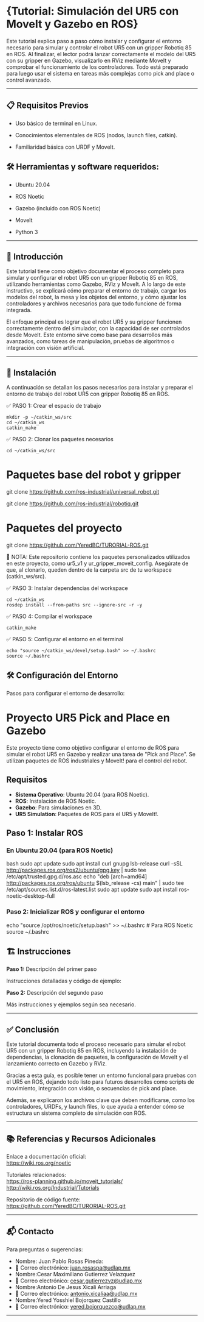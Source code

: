 # {Tutorial: Simulación del UR5 con MoveIt y Gazebo en ROS}

Este tutorial explica paso a paso cómo instalar y configurar el entorno necesario para simular y controlar el robot UR5 con un gripper Robotiq 85 en ROS. Al finalizar, el lector podrá lanzar correctamente el modelo del UR5 con su gripper en Gazebo, visualizarlo en RViz mediante MoveIt y comprobar el funcionamiento de los controladores. Todo está preparado para luego usar el sistema en tareas más complejas como pick and place o control avanzado.

---

## 📋 Requisitos Previos

- Uso básico de terminal en Linux.

- Conocimientos elementales de ROS (nodos, launch files, catkin).

- Familiaridad básica con URDF y MoveIt.

## 🛠️ Herramientas y software requeridos:
- Ubuntu 20.04

- ROS Noetic

- Gazebo (incluido con ROS Noetic)

- MoveIt

- Python 3

---

## 📖  Introducción

Este tutorial tiene como objetivo documentar el proceso completo para simular y configurar el robot UR5 con un gripper Robotiq 85 en ROS, utilizando herramientas como Gazebo, RViz y MoveIt. A lo largo de este instructivo, se explicará cómo preparar el entorno de trabajo, cargar los modelos del robot, la mesa y los objetos del entorno, y cómo ajustar los controladores y archivos necesarios para que todo funcione de forma integrada.

El enfoque principal es lograr que el robot UR5 y su gripper funcionen correctamente dentro del simulador, con la capacidad de ser controlados desde MoveIt. Este entorno sirve como base para desarrollos más avanzados, como tareas de manipulación, pruebas de algoritmos o integración con visión artificial.



---

## 💾 Instalación

A continuación se detallan los pasos necesarios para instalar y preparar el entorno de trabajo del robot UR5 con gripper Robotiq 85 en ROS.

✅ PASO 1: Crear el espacio de trabajo
```
mkdir -p ~/catkin_ws/src
cd ~/catkin_ws
catkin_make
```

✅ PASO 2: Clonar los paquetes necesarios
```
cd ~/catkin_ws/src
```
# Paquetes base del robot y gripper

git clone https://github.com/ros-industrial/universal_robot.git

git clone https://github.com/ros-industrial/robotiq.git

# Paquetes del proyecto
git clone https://github.com/YeredBC/TURORIAL-ROS.git

📌 NOTA:
Este repositorio contiene los paquetes personalizados utilizados en este proyecto,
como ur5_v1 y ur_gripper_moveit_config. Asegúrate de que, al clonarlo,
queden dentro de la carpeta src de tu workspace (catkin_ws/src).

✅ PASO 3: Instalar dependencias del workspace
```
cd ~/catkin_ws
rosdep install --from-paths src --ignore-src -r -y
```

✅ PASO 4: Compilar el workspace
```
catkin_make
```
✅ PASO 5: Configurar el entorno en el terminal
```
echo "source ~/catkin_ws/devel/setup.bash" >> ~/.bashrc
source ~/.bashrc
```



## 🛠️ Configuración del Entorno

Pasos para configurar el entorno de desarrollo:

# Proyecto UR5 Pick and Place en Gazebo

Este proyecto tiene como objetivo configurar el entorno de ROS para simular el robot UR5 en Gazebo y realizar una tarea de "Pick and Place". Se utilizan paquetes de ROS industriales y MoveIt! para el control del robot.

## Requisitos

- **Sistema Operativo**: Ubuntu 20.04 (para ROS Noetic).
- **ROS**: Instalación de ROS Noetic.
- **Gazebo**: Para simulaciones en 3D.
- **UR5 Simulation**: Paquetes de ROS para el UR5 y MoveIt!.

## Paso 1: Instalar ROS

### En Ubuntu 20.04 (para ROS Noetic)
bash
sudo apt update
sudo apt install curl gnupg lsb-release
curl -sSL http://packages.ros.org/ros2/ubuntu/gpg.key | sudo tee /etc/apt/trusted.gpg.d/ros.asc
echo "deb [arch=amd64] http://packages.ros.org/ros/ubuntu $(lsb_release -cs) main" | sudo tee /etc/apt/sources.list.d/ros-latest.list
sudo apt update
sudo apt install ros-noetic-desktop-full

### Paso 2: Inicializar ROS y configurar el entorno
echo "source /opt/ros/noetic/setup.bash" >> ~/.bashrc  # Para ROS Noetic
source ~/.bashrc




## 🏗️ Instrucciones
**Paso 1:** Descripción del primer paso

Instrucciones detalladas y código de ejemplo:


**Paso 2:** Descripción del segundo paso

Más instrucciones y ejemplos según sea necesario.

---
## ✅ Conclusión

Este tutorial documenta todo el proceso necesario para simular el robot UR5 con un gripper Robotiq 85 en ROS,
incluyendo la instalación de dependencias, la clonación de paquetes, la configuración de MoveIt y el lanzamiento
correcto en Gazebo y RViz.

Gracias a esta guía, es posible tener un entorno funcional para pruebas con el UR5 en ROS, dejando todo listo para
futuros desarrollos como scripts de movimiento, integración con visión, o secuencias de pick and place.

Además, se explicaron los archivos clave que deben modificarse, como los controladores, URDFs, y launch files, 
lo que ayuda a entender cómo se estructura un sistema completo de simulación con ROS.


---

## 📚 Referencias y Recursos Adicionales

Enlace a documentación oficial:  
https://wiki.ros.org/noetic

Tutoriales relacionados:  
https://ros-planning.github.io/moveit_tutorials/  
http://wiki.ros.org/Industrial/Tutorials

Repositorio de código fuente:  
https://github.com/YeredBC/TURORIAL-ROS.git

---

## 📬 Contacto

Para preguntas o sugerencias:
* Nombre: Juan Pablo Rosas Pineda:
* 📧 Correo electrónico: juan.rosaspa@udlap.mx
* Nombre:Cesar Maximiliano Gutierrez Velazquez
* 📧 Correo electrónico: cesar.gutierrezvz@udlap.mx
* Nombre:Antonio De Jesus Xicali Arriaga
* 📧 Correo electrónico: antonio.xicaliaa@udlap.mx
* Nombre:Yered Yosshiel Bojorquez Castillo
* 📧 Correo electrónico: yered.bojorquezco@udlap.mx

---
